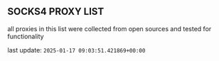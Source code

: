 ## SOCKS4 PROXY LIST

all proxies in this list were collected from open sources and tested for functionality

last update: `2025-01-17 09:03:51.421869+00:00`
